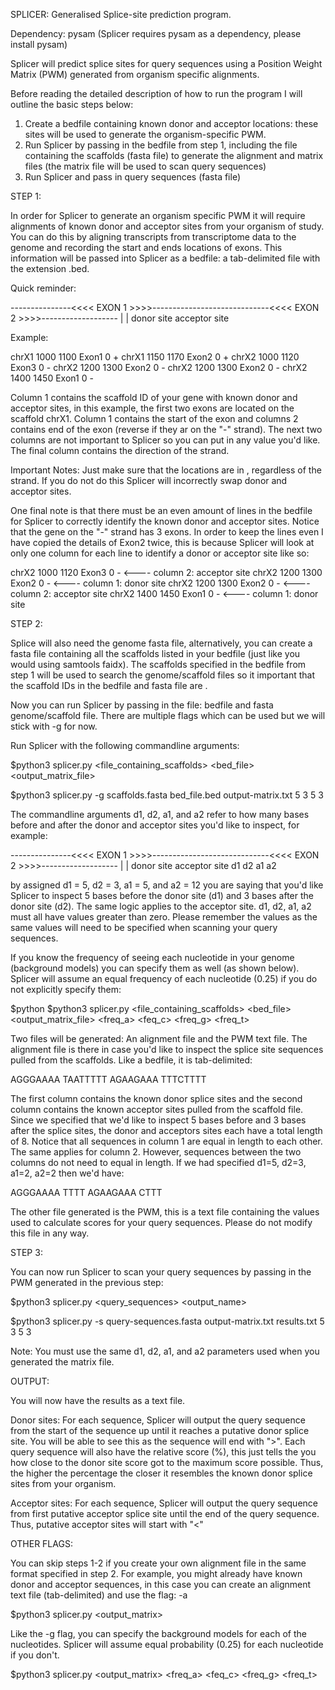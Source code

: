 SPLICER: Generalised Splice-site prediction program.

Dependency: pysam (Splicer requires pysam as a dependency, please install pysam)

Splicer will predict splice sites for query sequences using a Position Weight Matrix (PWM) generated from organism specific alignments.

Before reading the detailed description of how to run the program I will outline the basic steps below:

1) Create a bedfile containing known donor and acceptor locations: these sites will be used to generate the organism-specific PWM.
2) Run Splicer by passing in the bedfile from step 1, including the file containing the scaffolds (fasta file) to generate the alignment and matrix files (the matrix file will be used to scan query sequences)
3) Run Splicer and pass in query sequences (fasta file)

STEP 1:

In order for Splicer to generate an organism specific PWM it will require alignments of known donor and acceptor sites from your organism of study. You can do this by aligning transcripts from transcriptome data to the genome and recording the start and ends locations of exons. This information will be passed into Splicer as a bedfile: a tab-delimited file with the extension .bed.

Quick reminder:

---------------<<<< EXON 1 >>>>-----------------------------<<<< EXON 2 >>>>-------------------
															|                             |
												  donor site                    acceptor site										                               

Example:

chrX1	1000	1100	Exon1	0	+
chrX1	1150	1170	Exon2	0	+
chrX2	1000	1120	Exon3	0	-
chrX2	1200	1300	Exon2	0	-
chrX2	1200	1300	Exon2	0	-
chrX2	1400	1450	Exon1	0	-

Column 1 contains the scaffold ID of your gene with known donor and acceptor sites, in this example, the first two exons are located on the scaffold chrX1. Column 1 contains the start of the exon and columns 2 contains end of the exon (reverse if they ar on the "-" strand). The next two columns are not important to Splicer so you can put in any value you'd like. The final column contains the direction of the strand.

Important Notes: Just make sure that the locations are in <ascending order>, regardless of the strand. If you do not do this  Splicer will incorrectly swap donor and acceptor sites.

One final note is that there must be an even amount of lines in the bedfile for Splicer to correctly identify the known donor and acceptor sites. Notice that the gene on the "-" strand has 3 exons. In order to keep the lines even I have copied the details of Exon2 twice, this is because Splicer will look at only one column for each line to identify a donor or acceptor site like so:

chrX2	1000	1120	Exon3	0	-    <---- column 2: acceptor site
chrX2	1200	1300	Exon2	0	-    <---- column 1: donor site
chrX2	1200	1300	Exon2	0	-    <---- column 2: acceptor site
chrX2	1400	1450	Exon1	0	-    <---- column 1: donor site


STEP 2:

Splice will also need the genome fasta file, alternatively, you can create a fasta file containing all the scaffolds listed in your bedfile (just like you would using samtools faidx). The scaffolds specified in the bedfile from step 1 will be used to search the genome/scaffold files so it important that the scaffold IDs in the bedfile and fasta file are <identical>.

Now you can run Splicer by passing in the file: bedfile and fasta genome/scaffold file. There are multiple flags which can be used but we will stick with -g for now.

Run Splicer with the following commandline arguments:

$python3 splicer.py <flag> <file_containing_scaffolds> <bed_file> <output_matrix_file> <d1> <d2> <a1> <a2>

$python3 splicer.py -g scaffolds.fasta bed_file.bed output-matrix.txt 5 3 5 3

The commandline arguments d1, d2, a1, and a2 refer to how many bases before and after the donor and acceptor sites you'd like to inspect, for example:

---------------<<<< EXON 1 >>>>-----------------------------<<<< EXON 2 >>>>-------------------
															|                             |
												  donor site                    acceptor site
													d1      d2                    a1         a2

by assigned d1 = 5, d2 = 3, a1 = 5, and a2 = 12 you are saying that you'd like Splicer to inspect 5 bases before the donor site (d1) and 3 bases after the donor site (d2). The same logic applies to the acceptor site. d1, d2, a1, a2 must all have values greater than zero. Please remember the values as the same values will need to be specified when scanning your query sequences.

If you know the frequency of seeing each nucleotide in your genome (background models) you can specify them as well (as shown below). Splicer will assume an equal frequency of each nucleotide (0.25) if you do not explicitly specify them:

$python $python3 splicer.py <flag> <file_containing_scaffolds> <bed_file> <output_matrix_file> <d1> <d2> <a1> <a2> <freq_a> <feq_c> <freq_g> <freq_t>

Two files will be generated: An alignment file and the PWM text file. The alignment file is there in case you'd like to inspect the splice site sequences pulled from the scaffolds. Like a bedfile, it is tab-delimited:

AGGGAAAA	TAATTTTT
AGAAGAAA	TTTCTTTT

The first column contains the known donor splice sites and the second column contains the known acceptor sites pulled from the scaffold file. Since we specified that we'd like to inspect 5 bases before and 3 bases after the splice sites, the donor and acceptors sites each have a total length of 8. Notice that all sequences in column 1 are equal in length to each other. The same applies for column 2. However, sequences between the two columns do not need to equal in length. If we had specified d1=5, d2=3, a1=2, a2=2 then we'd have:

AGGGAAAA	TTTT
AGAAGAAA	CTTT

The other file generated is the PWM, this is a text file containing the values used to calculate scores for your query sequences. Please do not modify this file in any way.

STEP 3:

You can now run Splicer to scan your query sequences by passing in the PWM generated in the previous step:

$python3 splicer.py <flag> <query_sequences> <matrix> <output_name> <d1> <d2> <a1> <a2>

$python3 splicer.py -s query-sequences.fasta output-matrix.txt results.txt 5 3 5 3

Note: You must use the same d1, d2, a1, and a2 parameters used when you generated the matrix file.

OUTPUT:

You will now have the results as a text file.

Donor sites: For each sequence, Splicer will output the query sequence from the start of the sequence up until it reaches a putative donor splice site. You will be able to see this as the sequence will end with ">". Each query sequence will also have the relative score (%), this just tells the you how close to the donor site score got to the maximum score possible. Thus, the higher the percentage the closer it resembles the known donor splice sites from your organism.

Acceptor sites: For each sequence, Splicer will output the query sequence from first putative acceptor splice site until the end of the query sequence. Thus, putative acceptor sites will start with "<"

OTHER FLAGS:

You can skip steps 1-2 if you create your own alignment file in the same format specified in step 2. For example, you might already have known donor and acceptor sequences, in this case you can create an alignment text file (tab-delimited) and use the flag: -a

$python3 splicer.py <flag> <alignments> <output_matrix> <d1> <d2> <a1> <a2>

Like the -g flag, you can specify the background models for each of the nucleotides. Splicer will assume equal probability (0.25) for each nucleotide if you don't.

$python3 splicer.py <flag> <alignments> <output_matrix> <d1> <d2> <a1> <a2> <freq_a> <feq_c> <freq_g> <freq_t>

